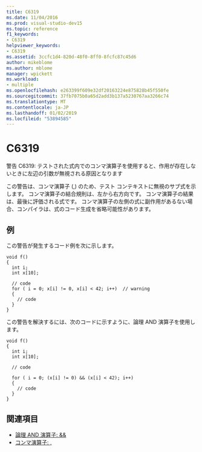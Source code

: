 ```yaml
---
title: C6319
ms.date: 11/04/2016
ms.prod: visual-studio-dev15
ms.topic: reference
f1_keywords:
- C6319
helpviewer_keywords:
- C6319
ms.assetid: 3ccfc1d4-820d-48f0-8ff0-8fcfc87c45d6
author: mikeblome
ms.author: mblome
manager: wpickett
ms.workload:
- multiple
ms.openlocfilehash: e263399f609e32df20163224e875828b45f550fe
ms.sourcegitcommit: 37fb7075b0a65d2add3b137a5230767aa3266c74
ms.translationtype: MT
ms.contentlocale: ja-JP
ms.lasthandoff: 01/02/2019
ms.locfileid: "53894585"
---
```

# <a name="c6319"></a>C6319
警告 C6319: テストされた式内でのコンマ演算子を使用すると、作用が存在しないときに左辺の引数が無視される原因となります

 この警告は、コンマ演算子 (,) のため、テスト コンテキストに無視のサブ式を示します。 コンマ演算子の結合規則は、左から右方向です。 コンマ演算子の結果は、最後に評価される式です。 コンマ演算子の左側の式に副作用があるない場合、コンパイラは、式のコード生成を省略可能性があります。

## <a name="example"></a>例
 この警告が発生するコード例を次に示します。

```
void f()
{
  int i;
  int x[10];

  // code
  for ( i = 0; x[i] != 0, x[i] < 42; i++)  // warning
  {
    // code
  }
}
```

 この警告を解決するには、次のコードに示すように、論理 AND 演算子を使用します。

```
void f()
{
  int i;
  int x[10];

  // code

  for ( i = 0; (x[i] != 0) && (x[i] < 42); i++)
  {
    // code
  }
}
```

## <a name="see-also"></a>関連項目

- [論理 AND 演算子: &&](/cpp/cpp/logical-and-operator-amp-amp)
- [コンマ演算子: ,](/cpp/cpp/comma-operator)